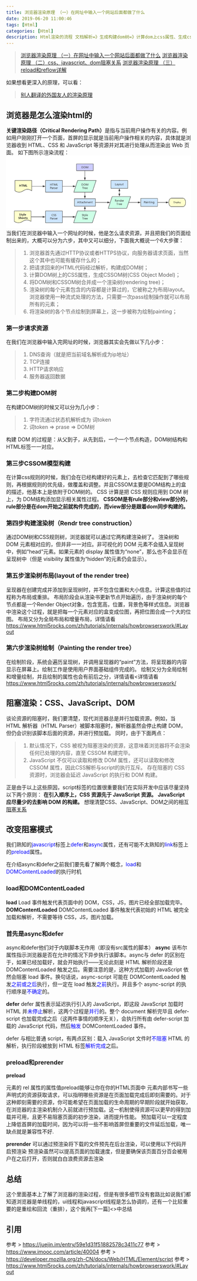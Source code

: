 ```yaml
---
title: 浏览器渲染原理 （一）在网址中输入一个网站后面都做了什么
date: 2019-06-20 11:00:46
tags: [Html]
categories: [Html]
description: Html渲染的流程 文档解析=》生成构建dom树=》计算dom上css属性、生成cssom树=》渲染=》合成=》绘制图形。同时reflow、repaint是发生在什么那个阶段。为什么css要写在头部，js现在底部。
---
```

> [浏览器渲染原理 （一）在网址中输入一个网站后面都做了什么](http://asyncnode/blog/html/html-style-javascript.html)
> [浏览器渲染原理 （二）css、javascript、dom阻塞关系](http://asyncnode/blog/html/html-browser-render.html)
> [浏览器渲染原理 （三） reload和reflow详解](http://asyncnode/blog/html/html-reload-reflow.html)

如果想看更深入的原理，可以看：
> [别人翻译的外国友人的渲染原理](https://www.html5rocks.com/zh/tutorials/internals/howbrowserswork/#Layout)

## 浏览器是怎么渲染html的
<strong>关键渲染路径（Critical Rendering Path）</strong>是指与当前用户操作有关的内容。例如用户刚刚打开一个页面，首屏的显示就是当前用户操作相关的内容，具体就是浏览器收到 HTML、CSS 和 JavaScript 等资源并对其进行处理从而渲染出 Web 页面。
如下图所示渲染流程：
<img src="../../images/html/images/bowser-render.png"/>
当我们在浏览器中输入一个网址的时候，他是怎么请求资源，并且把我们的页面绘制出来的，大概可以分为六步，其中又可以细分，下面我大概说一个6大步骤：
> 1. 浏览器首先通过HTTP协议或者HTTPS协议，向服务器请求页面，当然这个其中也可能有缓存什么的；
> 2. 把请求回来的HTML代码经过解析，构建成DOM树；
> 3. 计算DOM树上的CSS属性，生成CSSOM树(CSS Object Model)；
> 4. 将DOM树和CSSOM树合并成一个渲染树(rendering tree)；
> 5. 渲染树的每个元素包含的内容都是计算过的，它被称之为布局layout。浏览器使用一种流式处理的方法，只需要一次pass绘制操作就可以布局所有的元素；
> 6. 将渲染树的各个节点绘制到屏幕上，这一步被称为绘制painting；

### 第一步请求资源
在我们在浏览器中输入完网址的时候，浏览器其实会先做以下几小步：
> 1. DNS查询（就是把当前域名解析成为ip地址）
> 2. TCP连接 
> 3. HTTP请求响应
> 4. 服务器返回数据

### 第二步构建DOM树
在构建DOM树的时候又可以分为几小步：
> 1. 字符流通过状态机解析成为 词token
> 2. 词token => prase => DOM树 

构建 DOM 的过程是：从父到子，从先到后，一个一个节点构造，DOM树结构和HTML标签一一对应。

### 第三步CSSOM模型构建
在计算css规则的时候，我们会在已经构建好的元素上，去检查它匹配到了哪些规则，再根据规则的优先级，做覆盖和调整。并且CSSOM主要是DOM结构上的盒的描述，他基本上是依附于DOM树的。
CSS 计算是把 CSS 规则应用到 DOM 树上，为 DOM结构添加显示相关属性过程。
<strong>CSSOM是有rule部分和view部分的，rule部分是在dom开始之前就构件完成的，而view部分是跟着dom同步构建的。</strong>

### 第四步构建渲染树（Rendr tree construction）
通过DOM树和CSS规则树，浏览器就可以通过它两构建渲染树了。
渲染树和DOM 元素相对应的，但并非一一对应。非可视化的 DOM 元素不会插入呈现树中，例如“head”元素。如果元素的 display 属性值为“none”，那么也不会显示在呈现树中（但是 visibility 属性值为“hidden”的元素仍会显示）。

### 第五步渲染树布局(layout of the render tree)
呈现器在创建完成并添加到呈现树时，并不包含位置和大小信息。计算这些值的过程称为布局或重排。
布局阶段会从渲染书更新节点开始遍历，由于渲染树的每个节点都是一个Render Object对象，包含宽高，位置，背景色等样式信息。浏览器中渲染这个过程，就是把每一个元素对应的盒变成位图，再把位图合成一个大的位图。
布局又分为全局布局和增量布局，详情请看<https://www.html5rocks.com/zh/tutorials/internals/howbrowserswork/#Layout>

### 第六步渲染树绘制（Painting the render tree）
在绘制阶段，系统会遍历呈现树，并调用呈现器的“paint”方法，将呈现器的内容显示在屏幕上。绘制工作是使用用户界面基础组件完成的。
绘制又分为全局绘制和增量绘制，并且绘制的属性也会有前后之分，详情请看<详情请看<https://www.html5rocks.com/zh/tutorials/internals/howbrowserswork/>

## 阻塞渲染：CSS、JavaScript、DOM
谈论资源的阻塞时，我们要清楚，现代浏览器总是并行加载资源。例如，当 HTML 解析器（HTML Parser）被脚本阻塞时，解析器虽然会停止构建 DOM，但仍会识别该脚本后面的资源，并进行预加载。
同时，由于下面两点：
> 1. 默认情况下，CSS 被视为阻塞渲染的资源，这意味着浏览器将不会渲染任何已处理的内容，直至 CSSOM 构建完毕。
> 2. JavaScript 不仅可以读取和修改 DOM 属性，还可以读取和修改 CSSOM 属性，因此CSS解析与script的执行互斥。
存在阻塞的 CSS 资源时，浏览器会延迟 JavaScript 的执行和 DOM 构建。

正是由于以上这些原因，script标签的位置很重要我们在实际开发中应该尽量坚持以下两个原则：
<strong>在引入顺序上，CSS 资源先于 JavaScript 资源。</strong>
<strong>JavaScript 应尽量少的去影响 DOM 的构建。</strong>
想理清楚CSS、JavaScript、DOM之间的相互[阻塞关系](http://asyncnode/blog/html/html-browser-render.html)<font color="blue"></font>

## 改变阻塞模式
我们熟知的<font color="blue">javascript</font>标签上<font color="blue">defer</font>和<font color="blue">async</font>属性，还有可能不太熟知的<font color="blue">link</font>标签上的<font color="blue">preload</font>属性。

在介绍async和defer之前我们要先看了解两个概念，<font color="blue">load</font>和<font color="blue">DOMContentLoaded</font>的执行时机

### load和DOMContentLoaded
**load**
Load 事件触发代表页面中的 DOM，CSS，JS，图片已经全部加载完毕。
**DOMContentLoaded**
DOMContentLoaded 事件触发代表初始的 HTML 被完全加载和解析，不需要等待 CSS，JS，图片加载。

### 首先是async和defer
async和defer他们对于内联脚本无作用（即没有src属性的脚本）
**async**
该布尔属性指示浏览器是否在允许的情况下异步执行该脚本。async与 defer 的区别在于，如果已经加载好，就会开始执行——无论此刻是 HTML 解析阶段还是 DOMContentLoaded 触发之后。需要注意的是，这种方式加载的 JavaScript 依然会阻塞 load 事件。换句话说，async-script 可能在 DOMContentLoaded 触发<font color="blue">之前或之后</font>执行，但一定在 load 触发<font color="blue">之前</font>执行。并且多个 async-script 的执行顺序是<font color="blue">不确定</font>的。

**defer**
defer 属性表示延迟执行引入的 JavaScript，即这段 JavaScript 加载时 HTML 并<font color="blue">未停止</font>解析，这两个过程是<font color="blue">并行</font>的。整个 document 解析完毕且 defer-script 也加载完成之后（这两件事情的顺序无关），会执行所有由 defer-script 加载的 JavaScript 代码，然后<font color="blue">触发</font> DOMContentLoaded 事件。

defer 与相比普通 script，有两点区别：载入 JavaScript 文件时<font color="blue">不阻塞</font> HTML 的解析，执行阶段被放到 HTML 标签<font color="blue">解析完成</font>之后。

### preload和prerender
**preload**
<link> 元素的 rel 属性的属性值preload能够让你在你的HTML页面中 <head>元素内部书写一些声明式的资源获取请求，可以指明哪些资源是在页面加载完成后即刻需要的。对于这种即刻需要的资源，你可能希望在页面加载的生命周期的早期阶段就开始获取，在浏览器的主渲染机制介入前就进行预加载。这一机制使得资源可以更早的得到加载并可用，且更不易阻塞页面的初步渲染，进而提升性能。
预加载可以一定程度上降低首屏的加载时间，因为可以将一些不影响首屏但重要的文件延后加载，唯一缺点就是兼容性不好.

**prerender**
可以通过预渲染将下载的文件预先在后台渲染，可以使用以下代码开启预渲染
预渲染虽然可以提高页面的加载速度，但是要确保该页面百分百会被用户在之后打开，否则就白白浪费资源去渲染

## 总结
这个里面基本上了解了浏览器的渲染过程，但是有很多细节没有套路比如说我们都知道浏览器是单线程的，ui线程和javascript线程是怎么协调的，还有一个比较重要的是重绘和回流（重排），这个我再[下一篇]<>中总结

## 引用
参考 > https://juejin.im/entry/59e1d31f51882578c3411c77
参考 > https://www.imooc.com/article/40004
参考 > https://developer.mozilla.org/zh-CN/docs/Web/HTML/Element/script
参考 > https://www.html5rocks.com/zh/tutorials/internals/howbrowserswork/#Layout

